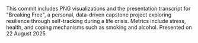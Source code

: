 This commit includes PNG visualizations and the presentation transcript for "Breaking Free", a personal, data-driven capstone project exploring resilience through self-tracking during a life crisis. Metrics include stress, health, and coping mechanisms such as smoking and alcohol. Presented on 22 August 2025.
